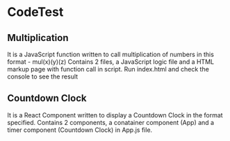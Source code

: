 # CodeTest

## Multiplication
  It is a JavaScript function written to call multiplication of numbers in this format - mul(x)(y)(z)
  Contains 2 files, a JavaScript logic file and a HTML markup page with function call in script.
  Run index.html and check the console to see the result

## Countdown Clock
  It is a React Component written to display a Countdown Clock in the format specified.
  Contains 2 components, a conatainer component (App) and a timer component (Countdown Clock) in App.js file.

